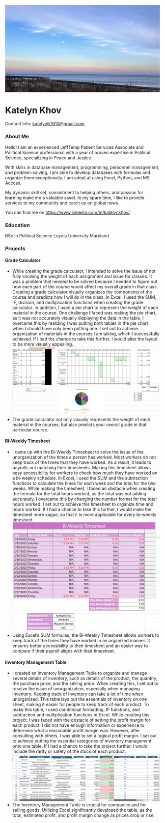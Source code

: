 ![](/images/CA64E2D0-458B-4F9A-AF6E-CF37A44C3F28.jpg)
# Katelyn Khov
Contact Info: katelynlk1610@gmail.com
### About Me 
Hello! I am an experienced JeffTemp Patient Services Associate and Political Science professional with a year of proven expertise in Political Science, specializing in Peace and Justice. 

With skills in database management, programming, personnel management, and problem-solving, I am able to develop databases with formulas and organize them exceptionally. I am adept at using Excel, Python, and MS Access. 

My dynamic skill set, commitment to helping others, and passion for learning make me a valuable asset. In my spare time, I like to provide services to my community and catch up on global news.

You can find me on https://www.linkedin.com/in/katelynkhov/.

### Education 
BSc in Political Science
Loyola University Maryland

### Projects

#### Grade Calculator
 - While creating the grade calculator, I intended to solve the issue of not fully knowing the weight of each assignment and issue for classes. It was a problem that needed to be solved because I needed to figure out how each part of the course would affect my overall grade in that class. Creating a grade calculator visually organizes the components of the course and predicts how I will do in the class. In Excel, I used the SUM, IF, division, and multiplication functions when creating the grade calculator. In addition, I used a pie chart to represent the weight of each material in the course. One challenge I faced was making the pie chart, as it was not accurately visually displaying the data in the table. I overcame this by realizing I was putting both tables in the pie chart when I should have only been putting one. I set out to achieve organization of materials in the courses I am taking, which I successfully achieved. If I had the chance to take this further, I would alter the layout to be more visually appealing.
 ![Example of Grade Calculator](/images/Grade_Calculator.png)
 - The grade calculator not only visually represents the weight of each material in the courses, but also predicts your overall grade in that particular course. 


#### Bi-Weekly Timesheet
 - I came up with the Bi-Weekly Timesheet to solve the issue of the unorganization of the times a person has worked. Most workers do not keep track of the times that they have worked. As a result, it leads to payrolls not matching their timesheets. Making this timesheet allows easy accessibility for workers to check how much they have worked on a bi-weekly schedule. In Excel, I used the SUM and the subtraction functions to calculate the times for each week and the total for the two weeks. While making the timesheet, I faced an obstacle when creating the formula for the total hours worked, as the total was not adding accurately. I overcame this by changing the number format for the total hours worked. I set out to achieve this timesheet to organize time and hours worked. If I had a chance to take this further, I would make the timesheet more vague, so that it is more applicable for every bi-weekly timesheet.
 ![Example of Bi-Weekly Timesheet](images/Timesheet.png)
 - Using Excel’s SUM formulas, the Bi-Weekly Timesheet allows workers to keep track of the times they have worked in an organized manner. It ensures better accessibility to their timesheet and an easier way to compare if their payroll aligns with their timesheet. 


#### Inventory Management Table
 - I created an Inventory Management Table to organize and manage several details of inventory, such as details of the product, the quantity, the purchase price, and the selling price. When creating this, I set out to resolve the issue of unorganization, especially when managing inventory. Keeping track of inventory can take a lot of time when unorganized. This table lays out the essentials of inventory on one sheet, making it easier for people to keep track of each product. To make this table, I used conditional formatting, IF functions, and subtraction and multiplication functions in Excel. While creating this project, I was faced with the obstacle of setting the profit margin for each product. I did not have enough information or experience to determine what a reasonable profit margin was. However, after consulting with others, I was able to set a logical profit margin. I set out to achieve putting the essential categories of inventory management onto one table. If I had a chance to take the project further, I would include the rarity or safety of the stock of each product. 
 ![Example of Inventory Management Table](images/Inventory_Table.png)
 - The Inventory Management Table is crucial for companies and for selling goods. Utilizing Excel significantly developed the table, as the total, estimated profit, and profit margin change as prices drop or rise. 

